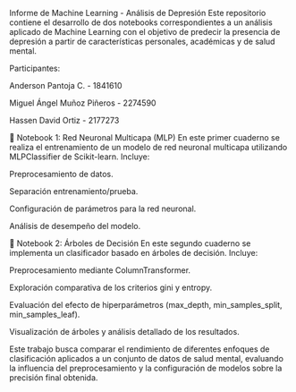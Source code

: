 Informe de Machine Learning - Análisis de Depresión
Este repositorio contiene el desarrollo de dos notebooks correspondientes a un análisis aplicado de Machine Learning con el objetivo de predecir la presencia de depresión a partir de características personales, académicas y de salud mental.

Participantes:

Anderson Pantoja C. - 1841610

Miguel Ángel Muñoz Piñeros - 2274590

Hassen David Ortiz - 2177273

📓 Notebook 1: Red Neuronal Multicapa (MLP)
En este primer cuaderno se realiza el entrenamiento de un modelo de red neuronal multicapa utilizando MLPClassifier de Scikit-learn.
Incluye:

Preprocesamiento de datos.

Separación entrenamiento/prueba.

Configuración de parámetros para la red neuronal.

Análisis de desempeño del modelo.

🌳 Notebook 2: Árboles de Decisión
En este segundo cuaderno se implementa un clasificador basado en árboles de decisión.
Incluye:

Preprocesamiento mediante ColumnTransformer.

Exploración comparativa de los criterios gini y entropy.

Evaluación del efecto de hiperparámetros (max_depth, min_samples_split, min_samples_leaf).

Visualización de árboles y análisis detallado de los resultados.

Este trabajo busca comparar el rendimiento de diferentes enfoques de clasificación aplicados a un conjunto de datos de salud mental, evaluando la influencia del preprocesamiento y la configuración de modelos sobre la precisión final obtenida.

